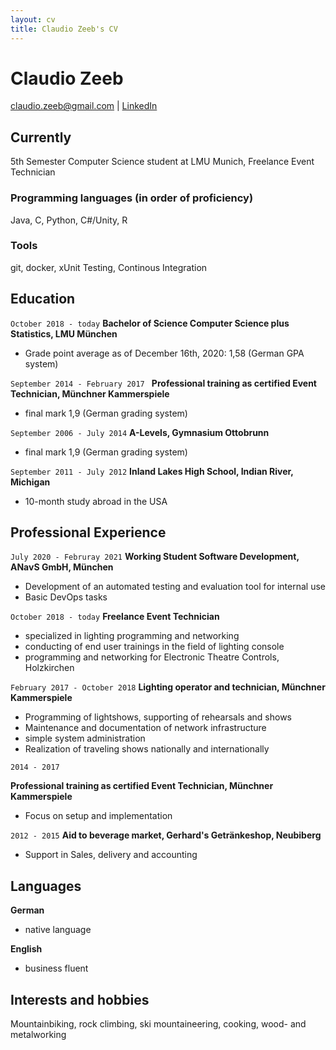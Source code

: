 ```yaml
---
layout: cv
title: Claudio Zeeb's CV
---
```

# Claudio Zeeb

<div id="webaddress">
<a href="mailto:claudio.zeeb@gmail.com">claudio.zeeb@gmail.com</a>
| <a href="https://www.linkedin.com/in/claudio-zeeb-0450a118a/">LinkedIn</a>
</div>


## Currently

5th Semester Computer Science student at LMU Munich, Freelance Event Technician

### Programming languages (in order of proficiency) 

Java, C, Python, C#/Unity, R

### Tools

git, docker, xUnit Testing, Continous Integration

## Education

`October 2018 - today`
__Bachelor of Science Computer Science plus Statistics, LMU München__

- Grade point average as of December 16th, 2020: 1,58 (German GPA system)

`September 2014 - February 2017 `
__Professional training as certified Event Technician, Münchner Kammerspiele__

- final mark 1,9 (German grading system)

`September 2006 - July 2014`
__A-Levels, Gymnasium Ottobrunn__

- final mark 1,9 (German grading system)

`September 2011 - July 2012`
__Inland Lakes High School, Indian River, Michigan__

- 10-month study abroad in the USA
  
## Professional Experience

`July 2020 - Februray 2021`
__Working Student Software Development, ANavS GmbH, München__

- Development of an automated testing and evaluation tool for internal use 
- Basic DevOps tasks 

`October 2018 - today`
__Freelance Event Technician__

- specialized in lighting programming and networking
- conducting of end user trainings in the field of lighting console
- programming and networking for Electronic Theatre Controls, Holzkirchen
  
`February 2017 - October 2018`
__Lighting operator and technician, Münchner Kammerspiele__

- Programming of lightshows, supporting of rehearsals and shows
- Maintenance and documentation of network infrastructure 
- simple system administration
- Realization of traveling shows nationally and internationally
 
`2014 - 2017`

__Professional training as certified Event Technician, Münchner Kammerspiele__

- Focus on setup and implementation 

`2012 - 2015`
__Aid to beverage market, Gerhard's Getränkeshop, Neubiberg__

- Support in Sales, delivery and accounting

## Languages
__German__ 

- native language 

__English__

- business fluent

## Interests and hobbies

Mountainbiking, rock climbing, ski mountaineering, cooking, wood- and metalworking

<!-- ### Footer

Last updated: April 2020 -->


